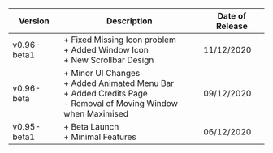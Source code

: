 | Version | Description | Date of Release |
| ----------- | ----------- | ----------- |
| v0.96-beta1 | + Fixed Missing Icon problem<br>+ Added Window Icon<br>+ New Scrollbar Design | 11/12/2020 |
| v0.96-beta | + Minor UI Changes<br>+ Added Animated Menu Bar<br>+ Added Credits Page<br>- Removal of Moving Window when Maximised | 09/12/2020
| v0.95-beta1 | + Beta Launch<br>+ Minimal Features | 06/12/2020 |

